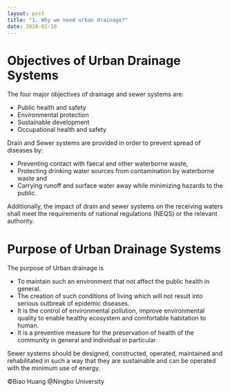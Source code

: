 ```yaml
---
layout: post
title: "1. Why we need urban drainage?"
date: 2020-02-10
---
```


# Objectives of Urban Drainage Systems

The four major objectives of drainage and sewer systems are:

* Public health and safety
* Environmental protection
* Sustainable development
* Occupational health and safety


Drain and Sewer systems are provided in order to prevent spread of diseases by:

* Preventing contact with faecal and other waterborne waste,
* Protecting drinking water sources from contamination by waterborne waste and
* Carrying runoff and surface water away while minimizing hazards to the public.


Additionally, the impact of drain and sewer systems on the receiving waters shall meet the requirements of national regulations (NEQS) or the relevant authority.

# Purpose of Urban Drainage Systems
The purpose of Urban drainage is

* To maintain such an environment that not affect the public health in general.
* The creation of such conditions of living which will not result into serious outbreak of epidemic diseases.
* It is the control of environmental pollution, improve environmental quality to enable healthy ecosystem and comfortable habitation to human.
* It is a preventive measure for the preservation of health of the community in general and individual in particular.


Sewer systems should be designed, constructed, operated, maintained and rehabilitated in such a way that they are sustainable and can be operated with the minimum use of energy.

©Biao Huang @Ningbo University
